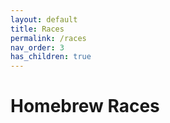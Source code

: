 ```yaml
---
layout: default
title: Races
permalink: /races
nav_order: 3
has_children: true
---
```


# Homebrew Races
